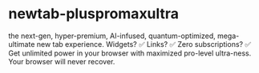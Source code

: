 # newtab-pluspromaxultra
the next-gen, hyper-premium, AI-infused, quantum-optimized, mega-ultimate new tab experience. Widgets? ✅ Links? ✅ Zero subscriptions? ✅ Get unlimited power in your browser with maximized pro-level ultra-ness. Your browser will never recover.
